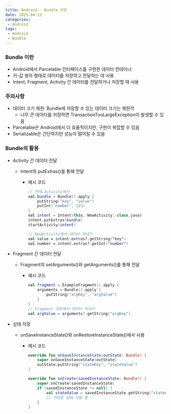 ```yaml
---
title: Android - Bundle 이란  
date: 2025-04-13
categories:
 - Android
tags:
 - Android 
 - Bundle
---
```

 

<!-- more -->

### Bundle 이란

- Android에서 Parcelable 인터페이스를 구현한 데이터 컨테이너
- 키-값 쌍의 형태로 데이터를 저장하고 전달하는 데 사용
- Intent, Fragment, Activity 간 데이터를 전달하거나 저장할 때 사용

### 주의사항

- 데이터 크기 제한: Bundle에 저장할 수 있는 데이터 크기는 제한적
  - 너무 큰 데이터를 저장하면 TransactionTooLargeException이 발생할 수 있음
- Parcelable은 Android에서 더 효율적이지만, 구현이 복잡할 수 있음
- Serializable은 간단하지만 성능이 떨어질 수 있음

### Bundle의 활용

- Activity 간 데이터 전달
  - Intent의 putExtras()를 통해 전달
    - 예시 코드

      ```kotlin
      // 현재 Activity에서
      val bundle = Bundle().apply {
          putString("key", "value")
          putInt("number", 123)
      }
      val intent = Intent(this, NewActivity::class.java)
      intent.putExtras(bundle)
      startActivity(intent)
      
      // NewActivity에서 데이터 꺼내기
      val value = intent.extras?.getString("key")
      val number = intent.extras?.getInt("number")
      
      ```

- Fragment 간 데이터 전달
  - Fragment의 setArguments()와 getArguments()를 통해 전달
    - 예시 코드

      ```kotlin
      val fragment = ExampleFragment().apply {
          arguments = Bundle().apply {
              putString("argKey", "argValue")
          }
      }
      // Fragment 내부에서 데이터 꺼내기
      val argValue = arguments?.getString("argKey")
      ```

- 상태 저장
  - onSaveInstanceState()와 onRestoreInstanceState()에서 사용
    - 예시 코드

      ```kotlin
      override fun onSaveInstanceState(outState: Bundle) {
          super.onSaveInstanceState(outState)
          outState.putString("stateKey", "stateValue")
      }
      
      override fun onCreate(savedInstanceState: Bundle?) {
          super.onCreate(savedInstanceState)
          if (savedInstanceState != null) {
              val stateValue = savedInstanceState.getString("stateKey")
              // 저장된 상태 사용 함
          }
      }
      ```
